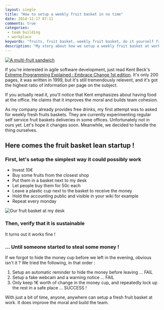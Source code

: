 ```yaml
---
layout: single
title: "How to setup a weekly fruit basket in no time"
date: 2014-12-17 07:11
comments: true
categories:
 - team building
 - workplace
keywords: "fruits, fruit basket, weekly fruit basket, do it yourself fruit basket"
description: "My story about how we setup a weekly fruit basket at work, without waiting for the company"
---
```

[![A multi-fruit sandwich]({{site.url}}{{site.baseurl}}/imgs/2014-12-17-how-to-setup-a-weekly-fruit-basket-in-no-time/fruit.jpg)](http://www.groupe-patus.fr/wp-content/uploads/2014/03/07-Beautiful-Fruit-Wallpapers.jpg)

If you're interested in agile software development, just read Kent Beck's [Extreme Programming Explained : Embrace Change 1st edition](http://www.amazon.com/Extreme-Programming-Explained-Embrace-Change/dp/B00CF6EJG8/ref=sr_1_1?tag=pbourgau-20&amp;ie=UTF8&qid=1417609208&sr=8-1&keywords=embrace+change+1st+edition). It's only 200 pages, it was written in 1999, but it's still tremendously relevent, and it's got the highest ratio of information per page on the subject.

If you actually read it, you'll notice that Kent emphasizes about having food at the office. He claims that it improves the moral and builds team cohesion.

As my company already provides free drinks, my first attempt was to asked for weekly fresh fruits baskets. They are currently experimenting regular self service fruit baskets deliveries in some offices. Unfortunately not in ours yet. Let's hope it changes soon. Meanwhile, we decided to handle the thing ourselves.

## Here comes the fruit basket lean startup !

### First, let's setup the simplest way it could possibly work

* Invest 10€
* Buy some fruits from the closest shop
* Put them in a basket next to my desk
* Let people buy them for 50c each
* Leave a plastic cup next to the basket to receive the money
* Hold the accounting public and visible in your wiki for example
* Repeat every monday

![Our fruit basket at my desk]({{site.url}}{{site.baseurl}}/imgs/2014-12-17-how-to-setup-a-weekly-fruit-basket-in-no-time/fruits-basket.jpg)

### Then, verify that it is sustainable

It turns out it works fine !

### ... Until someone started to steal some money !

If we forgot to hide the money cup before we left in the evening, obvious isn't it ?
We tried the following, in that order :

1. Setup an automatic reminder to hide the money before leaving ... FAIL
2. Setup a fake webcam and a warning notice ... FAIL
3. Only keep 1€ worth of change in the money cup, and repeatedly lock up the rest in a safe place ... SUCCESS !

With just a bit of time, anyone, anywhere can setup a fresh fruit basket at work. It does improve the moral and build the team.
